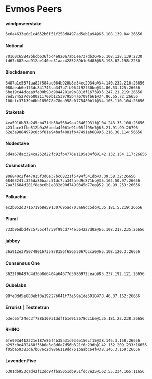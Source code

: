 # Evmos Peers

#### windpowerstake
```
6e6a4633e0d1c4652b6f51f258d8497ad5eb1a94@65.108.139.84:26656
```

#### Notional

```
70160c65842bbcb636fbd4e820a7ab1ee737db36@65.108.128.139:2230
fd67c682ead912ae140ee31aac4285289b1e6d83@88.198.62.198:2230
```

#### Blockdaemon
```
8487a1e5571aa82f584ae064b920b8e54ec2934c@34.140.232.216:26656
080aeab6e173dc841743ca347b7fb964f92f30be@34.86.53.125:26656
6be19c44dcea9fe00b98d9844281a9b881df1673@35.247.21.219:26656
7ed574527d9b00211700b1c539795b4a6709fb61@34.86.55.72:26656
100cfc37139b6bb185078c78da958c0775480b1f@34.105.110.104:26656
```

#### Staketab
```
4ea5910b83a245cb471db58a568a9aa26462931f@104.243.35.100:26656
423face3fbe512b9a26beda4f061e91d05ff95e7@65.21.91.99:26796
62e3a9884979c8c6f81a94baf4881fb47491ab68@95.216.38.114:56656
```

#### Nodestake
```
5d4a67dac324ca252d22fc92fb4776e1195e34f6@142.132.154.117:26656
```

#### Cosmostation
```
906840c2f447915f3d0e37bc68221f5494f541db@3.39.58.32:26656
68463241c325da80baac51dc7ca342aed9c871bc@35.162.50.97:26656
7aa31684d201f8ebc0b1e832d90d7490345d77ee@52.10.99.253:26656
```

#### Polkachu
```
ec2b052d3716719b8e591307695ad703a68dc5dc@135.181.5.219:26656
```

#### Plural
```
733b96dbd48c5755c4f759f99cd774e364227d02@65.108.217.235:26656
```


#### jabbey
```
36a912e3750748016735878156f65655067bcca0@65.108.120.3:26656
```

#### Consensus One
```
3622f96487d4d36b8d6404a64677d3086972ceac@85.237.192.121:26656
```

#### Qubelabs
```
98fe0dd5e883ebf3a19227b041f73e59a1de5018@78.46.37.162:26666
```

#### Errorist | Testnetrun
```
b3ec65f24ec3f788b10931ddffb1e912678dc1be@135.181.22.238:26656
```

#### RHINO
```
6fe993d412221e187e86f4b35a31c936e156cf15@38.146.3.158:26656
b293c0e482468f36b0e3d8d6a7d56b321f6c29db@142.132.209.233:16656
f05ba59383da7b676c2d9866119dd761baabc64f@38.146.3.159:26656
```

#### Lavender.Five
```
6301db953cad42f12dd94fba5051db951fdc7e25@162.55.234.165:11656
```
